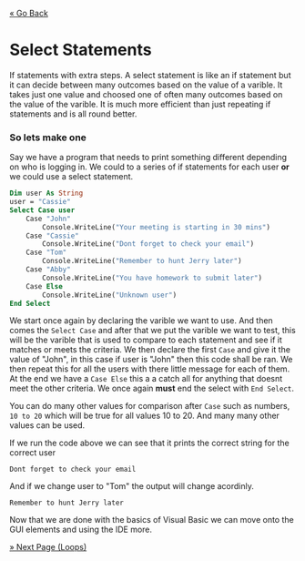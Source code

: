[« Go Back](..\if-statements "Go Back")
<br/>

# Select Statements

If statements with extra steps.
A select statement is like an if statement but it can decide between many outcomes based on the value of a varible. It takes just one value and choosed one of often many outcomes based on the value of the varible. It is much more efficient than just repeating if statements and is all round better.

### So lets make one

Say we have a program that needs to print something different depending on who is logging in. We could to a series of if statements for each user **or** we could use a select statement.

```vb
Dim user As String
user = "Cassie"
Select Case user
    Case "John"
        Console.WriteLine("Your meeting is starting in 30 mins")
    Case "Cassie"
        Console.WriteLine("Dont forget to check your email")
    Case "Tom"
        Console.WriteLine("Remember to hunt Jerry later")
    Case "Abby"
        Console.WriteLine("You have homework to submit later")
    Case Else
        Console.WriteLine("Unknown user")
End Select
```

We start once again by declaring the varible we want to use. And then comes the `Select Case` and after that we put the varible we want to test, this will be the varible that is used to compare to each statement and see if it matches or meets the criteria. We then declare the first `Case` and give it the value of "John", in this case if user is "John" then this code shall be ran. We then repeat this for all the users with there little message for each of them. At the end we have a `Case Else` this a a catch all for anything that doesnt meet the other criteria. We once again **must** end the select with `End Select`.

You can do many other values for comparison after `Case` such as numbers, `10 to 20` which will be true for all values 10 to 20. And many many other values can be used.

If we run the code above we can see that it prints the correct string for the correct user

```
Dont forget to check your email
```

And if we change user to "Tom" the output will change acordinly.

```
Remember to hunt Jerry later
```

Now that we are done with the basics of Visual Basic we can move onto the GUI elements and using the IDE more.

[» Next Page (Loops)](..\if-statements "Next Page")
